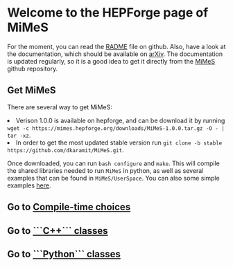 # Welcome to the HEPForge page of MiMeS


For the moment, you can read the <a href="https://github.com/dkaramit/MiMeS/blob/stable/README.md">RADME</a> file on github. Also, have a look at the documentation, which should be available on <a href="https://arxiv.org/abs/2110.12253">arXiv</a>. The documentation is updated regularly, so it is a good idea to get it directly from the <a href="https://github.com/dkaramit/MiMeS/blob/stable/MiMeS.pdf">MiMeS</a> github repository.
        
## Get MiMeS

There are several way to get MiMeS:

<li>
Verison 1.0.0 is available on hepforge, and can be download it by running <code>wget -c https://mimes.hepforge.org/downloads/MiMeS-1.0.0.tar.gz -O - | tar -xz</code>.
</li>
<li>
In order to get the most updated stable version run <code>git clone -b stable https://github.com/dkaramit/MiMeS.git</code>.
</li>

Once downloaded, you can run ```bash configure``` and ```make```. This will compile the shared libraries needed to run ```MiMeS``` in python, as well as several examples that can be found in ```MiMeS/UserSpace```. You can also some simple examples <a href="Examples.html">here</a>.

<h2> Go to <a href="compile_time.html">Compile-time choices</a></h2>
<h2> Go to <a href="classes_cpp.html">```C++```  classes</a></h2>
<h2> Go to <a href="classes_py.html">```Python```  classes</a></h2>
